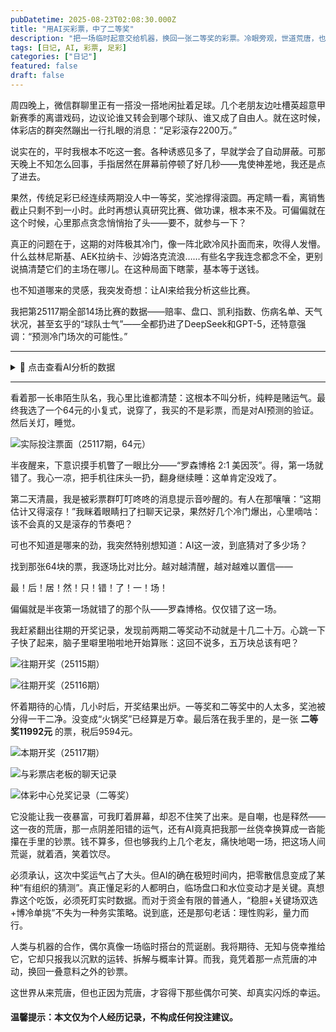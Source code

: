 ```yaml
---
pubDatetime: 2025-08-23T02:08:30.000Z
title: "用AI买彩票，中了二等奖"
description: "把一场临时起意交给机器，换回一张二等奖的彩票。冷眼旁观，世道荒唐，也有几分可笑。"
tags: [日记, AI, 彩票, 足彩]
categories: ["日记"]
featured: false
draft: false
---
```


周四晚上，微信群聊里正有一搭没一搭地闲扯着足球。几个老朋友边吐槽英超意甲新赛季的离谱戏码，边议论谁又转会到哪个球队、谁又成了自由人。就在这时候，体彩店的群突然蹦出一行扎眼的消息：“足彩滚存2200万。”

说实在的，平时我根本不吃这一套。各种诱惑见多了，早就学会了自动屏蔽。可那天晚上不知怎么回事，手指居然在屏幕前停顿了好几秒——鬼使神差地，我还是点了进去。

果然，传统足彩已经连续两期没人中一等奖，奖池撑得滚圆。再定睛一看，离销售截止只剩不到一小时。此时再想认真研究比赛、做功课，根本来不及。可偏偏就在这个时候，心里那点贪念悄悄抬了头——要不，就参与一下？

真正的问题在于，这期的对阵极其冷门，像一阵北欧冷风扑面而来，吹得人发懵。什么兹林尼斯基、AEK拉纳卡、沙姆洛克流浪……有些名字我连念都念不全，更别说搞清楚它们的主场在哪儿。在这种局面下瞎蒙，基本等于送钱。

也不知道哪来的灵感，我突发奇想：让AI来给我分析这些比赛。

我把第25117期全部14场比赛的数据——赔率、盘口、凯利指数、伤病名单、天气状况，甚至玄乎的“球队士气”——全都扔进了DeepSeek和GPT-5，还特意强调：“预测冷门场次的可能性。”

---
 <details>
<summary>📜 点击查看AI分析的数据</summary>

提示词如下：

```
列出25117期胜负彩的对阵表，并逐场分析每一场比赛的可能结果；
根据初始和及时赔率、盘口、必发、澳客指数、凯利指数、天气、球队积极性、积分榜、状态、伤病、首发名单、关键球员等信息分析；
着重分析冷门风险；
最后给出适配64元（32注）预算的复式推荐单。

```
GPT 推荐[分析页面](https://chatgpt.com/s/dr_68a89cab7e0c8191804fe1771d41a376)
```
| 场次 | 对阵                      | 投注选项 |
| ---- | ------------------------- | -------- |
| 1    | 中日德兰 vs 库普斯        | 3        |
| 2    | 布兰 vs AEK拉纳卡         | 3/1      |
| 3    | 斯肯迪亚 vs 卢多戈雷茨    | 1/0      |
| 4    | 兹林尼斯基 vs 乌得勒支    | 0/1      |
| 5    | 布拉迪斯拉发 vs 年轻人    | 0        |
| 6    | 阿伯丁 vs 布加勒斯特星    | 0        |
| 7    | 里耶卡 vs 塞萨洛尼基      | 1        |
| 8    | 林肯红魔 vs 布拉加        | 0        |
| 9    | 罗森博格 vs 美因茨        | 0/1      |
| 10   | 赫根 vs 克卢日            | 1        |
| 11   | 安德莱赫特 vs 雅典AEK     | 1        |
| 12   | 斯特拉斯堡 vs 布隆德比    | 1        |
| 13   | 水晶宫 vs 腓特烈斯塔      | 3        |
| 14   | 圣克拉拉 vs 沙姆洛克流浪  | 0/1      |

```
DeepSeek则像个老赌徒，嘴里叼着烟，指点江山：“中日德兰必胜，布拉加无忧，斯特拉斯堡要防平。”最后敲定了一张 **64元复式票**，32注。  

DeepSeek 分析（提炼稳胆/博冷 + 64 元最终票面）：

```
稳胆：
- 中日德兰(3)、林肯红魔/布拉加(0)、水晶宫(3)

博冷重点：
- 斯特拉斯堡需重点防平(1)
- 日林斯基 vs 乌得勒支 走分胜负(3/0)
- 布兰需防平(1)

更正后的 64 元（32 注）最终方案：
| 场次 | 对阵                      | 投注选项 |
| ---- | ------------------------- | -------- |
| 1    | 中日德兰 vs 库普斯        | 3        |
| 2    | 布兰 vs AEK拉纳卡         | 3/1      |
| 3    | 斯肯迪亚 vs 卢多戈雷茨    | 1/3      |
| 4    | 兹林尼斯基 vs 乌得勒支    | 0/3      |
| 5    | 布拉迪斯拉发 vs 年轻人    | 0        |
| 6    | 阿伯丁 vs 布加勒斯特星    | 3/1      |
| 7    | 里耶卡 vs 塞萨洛尼基      | 3/1      |
| 8    | 林肯红魔 vs 布拉加        | 0        |
| 9    | 罗森博格 vs 美因茨        | 0        |
| 10   | 赫根 vs 克卢日            | 3        |
| 11   | 安德莱赫特 vs 雅典AEK     | 1        |
| 12   | 斯特拉斯堡 vs 布隆德比    | 1        |
| 13   | 水晶宫 vs 腓特烈斯塔      | 3        |
| 14   | 圣克拉拉 vs 沙姆洛克流浪  | 0        |

```
</details>

---

看着那一长串陌生队名，我心里比谁都清楚：这根本不叫分析，纯粹是赌运气。最终我选了一个64元的小复式，说穿了，我买的不是彩票，而是对AI预测的验证。然后关灯，睡觉。

![实际投注票面（25117期，64元）](/images/lottery/caipiao25117.jpg)

半夜醒来，下意识摸手机瞥了一眼比分——“罗森博格 2:1 美因茨”。得，第一场就错了。我心一凉，把手机往床头一扔，翻身继续睡：这单肯定没戏了。

第二天清晨，我是被彩票群叮叮咚咚的消息提示音吵醒的。有人在那嚷嚷：“这期估计又得滚存！”我眯着眼睛扫了扫聊天记录，果然好几个冷门爆出，心里嘀咕：该不会真的又是滚存的节奏吧？

可也不知道是哪来的劲，我突然特别想知道：AI这一波，到底猜对了多少场？

找到那张64块的票，我逐场比对比分。越对越清醒，越对越难以置信——

最！后！居！然！只！错！了！一！场！

偏偏就是半夜第一场就错了的那个队——罗森博格。仅仅错了这一场。

我赶紧翻出往期的开奖记录，发现前两期二等奖动不动就是十几二十万。心跳一下子快了起来，脑子里噼里啪啦地开始算账：这回不说多，五万块总该有吧？

![往期开奖（25115期）](/images/lottery/25115.png)

![往期开奖（25116期）](/images/lottery/25116.png)

怀着期待的心情，几小时后，开奖结果出炉。一等奖和二等奖中的人太多，奖池被分得一干二净。没变成“火锅奖”已经算是万幸。最后落在我手里的，是一张 **二等奖11992元** 的票，税后9594元。  

![本期开奖（25117期）](/images/lottery/25117.png)

![与彩票店老板的聊天记录](/images/lottery/caipiaoliaotian.png)

![体彩中心兑奖记录（二等奖）](/images/lottery/25117erdengjiang.jpg)

它没能让我一夜暴富，可我盯着屏幕，却忍不住笑了出来。是自嘲，也是释然——这一夜的荒唐，那一点阴差阳错的运气，还有AI竟真把我那一丝侥幸换算成一沓能攥在手里的钞票。钱不算多，但也够我约上几个老友，痛快地喝一场，把这场人间荒诞，就着酒，笑着饮尽。

必须承认，这次中奖运气占了大头。但AI的确在极短时间内，把零散信息变成了某种“有组织的猜测”。真正懂足彩的人都明白，临场盘口和水位变动才是关键。真想靠这个吃饭，必须死盯实时数据。而对于资金有限的普通人，“稳胆+关键场双选+博冷单挑”不失为一种务实策略。说到底，还是那句老话：理性购彩，量力而行。

人类与机器的合作，偶尔真像一场临时搭台的荒诞剧。我将期待、无知与侥幸推给它，它却只报我以沉默的运转、拆解与概率计算。而我，竟凭着那一点荒唐的冲动，换回一叠意料之外的钞票。

这世界从来荒唐，但也正因为荒唐，才容得下那些偶尔可笑、却真实闪烁的幸运。

#### 温馨提示：本文仅为个人经历记录，不构成任何投注建议。
